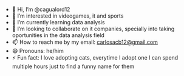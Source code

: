 - 👋 Hi, I’m @cagualord12
- 👀 I’m interested in videogames, it and sports
- 🌱 I’m currently learning data analysis
- 💞️ I’m looking to collaborate on it companies, specially into taking oportunities in the data analysis field
- 📫 How to reach me by my email: carlosacb12@gmail.com
- 😄 Pronouns: he/him
- ⚡ Fun fact: I love adopting cats, everytime I adopt one I can spend multiple hours just to find a funny name for them

